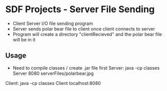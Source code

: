 # SDF Projects - Server File Sending
- Client Server I/O file sending program
- Server sends polar bear file to client once client connects to server
- Program will create a directory "clientRecieved" and the polar bear file will be in it


## Usage
* Need to compile classes / create .jar file first
Server: java -cp classes Server 8080 serverFiles/polarbear.jpg

Client: java -cp classes Client localhost:8080
